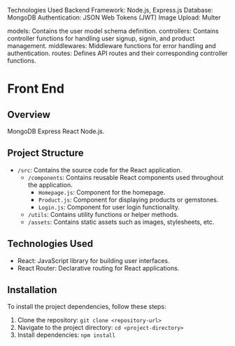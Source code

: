 
Technologies Used
Backend Framework: Node.js, Express.js
Database: MongoDB
Authentication: JSON Web Tokens (JWT)
Image Upload: Multer

models: Contains the user model schema definition.
controllers: Contains controller functions for handling user signup, signin, and product management.
middlewares: Middleware functions for error handling and authentication.
routes: Defines API routes and their corresponding controller functions.
 

# Front End 

## Overview
 MongoDB
 Express
 React 
 Node.js.
  

## Project Structure
- `/src`: Contains the source code for the React application.
  - `/components`: Contains reusable React components used throughout the application.
    - `Homepage.js`: Component for the homepage.
    - `Product.js`: Component for displaying products or gemstones.
    - `Login.js`: Component for user login functionality.
  - `/utils`: Contains utility functions or helper methods.
  - `/assets`: Contains static assets such as images, stylesheets, etc.

## Technologies Used
- React: JavaScript library for building user interfaces.
- React Router: Declarative routing for React applications.



## Installation
To install the project dependencies, follow these steps:
1. Clone the repository: `git clone <repository-url>`
2. Navigate to the project directory: `cd <project-directory>`
3. Install dependencies: `npm install`



    
